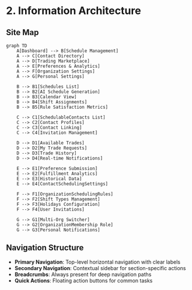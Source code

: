 # 2. Information Architecture

## Site Map
```mermaid
graph TD
    A[Dashboard] --> B[Schedule Management]
    A --> C[Contact Directory]
    A --> D[Trading Marketplace]
    A --> E[Preferences & Analytics]
    A --> F[Organization Settings]
    A --> G[Personal Settings]
    
    B --> B1[Schedules List]
    B --> B2[AI Schedule Generation]
    B --> B3[Calendar View]
    B --> B4[Shift Assignments]
    B --> B5[Rule Satisfaction Metrics]
    
    C --> C1[SchedulableContacts List]
    C --> C2[Contact Profiles]
    C --> C3[Contact Linking]
    C --> C4[Invitation Management]
    
    D --> D1[Available Trades]
    D --> D2[My Trade Requests]
    D --> D3[Trade History]
    D --> D4[Real-time Notifications]
    
    E --> E1[Preference Submission]
    E --> E2[Fulfillment Analytics]
    E --> E3[Historical Data]
    E --> E4[ContactSchedulingSettings]
    
    F --> F1[OrganizationSchedulingRules]
    F --> F2[Shift Types Management]
    F --> F3[Holidays Configuration]
    F --> F4[User Invitations]
    
    G --> G1[Multi-Org Switcher]
    G --> G2[OrganizationMembership Role]
    G --> G3[Personal Notifications]
```

## Navigation Structure
- **Primary Navigation**: Top-level horizontal navigation with clear labels
- **Secondary Navigation**: Contextual sidebar for section-specific actions
- **Breadcrumbs**: Always present for deep navigation paths
- **Quick Actions**: Floating action buttons for common tasks
